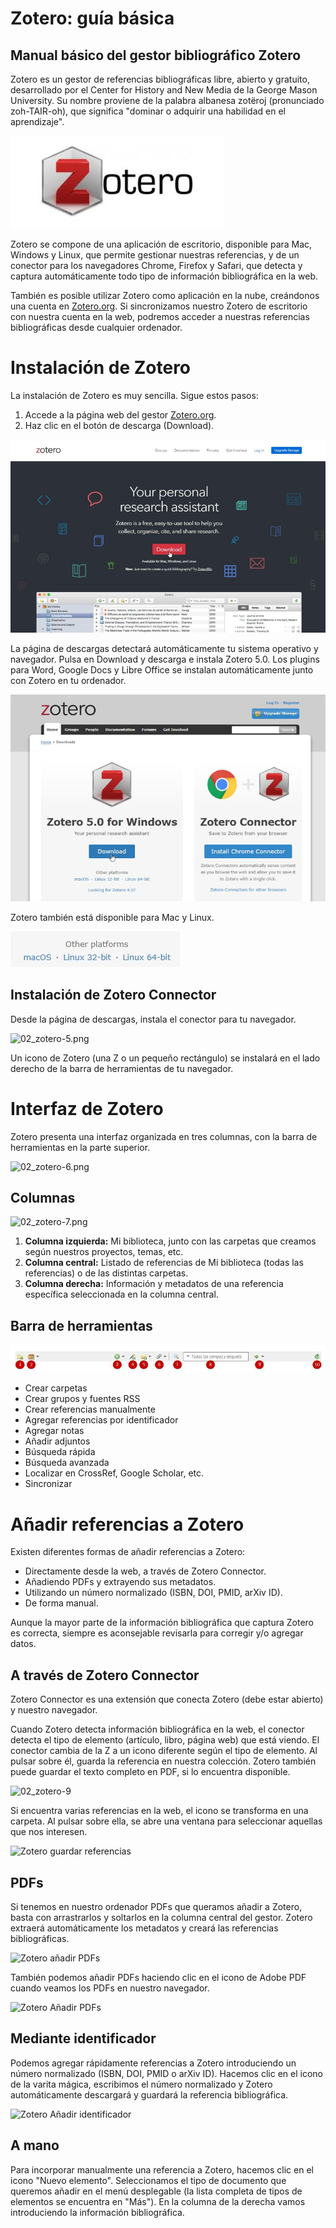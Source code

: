 # Zotero: guía básica
## Manual básico del gestor bibliográfico Zotero

Zotero es un gestor de referencias bibliográficas libre, abierto y gratuito, desarrollado por el Center for History and New Media de la George Mason University. Su nombre proviene de la palabra albanesa zotëroj (pronunciado zoh-TAIR-oh), que significa "dominar o adquirir una habilidad en el aprendizaje".

![02_zotero-1.png](./01_images/02_zotero-1.png)

Zotero se compone de una aplicación de escritorio, disponible para Mac, Windows y Linux, que permite gestionar nuestras referencias, y de un conector para los navegadores Chrome, Firefox y Safari, que detecta y captura automáticamente todo tipo de información bibliográfica en la web.

También es posible utilizar Zotero como aplicación en la nube, creándonos una cuenta en [Zotero.org](https://www.zotero.org/). Si sincronizamos nuestro Zotero de escritorio con nuestra cuenta en la web, podremos acceder a nuestras referencias bibliográficas desde cualquier ordenador.

# Instalación de Zotero

La instalación de Zotero es muy sencilla. Sigue estos pasos:

1. Accede a la página web del gestor [Zotero.org](https://www.zotero.org/).
2. Haz clic en el botón de descarga (Download).

![02_zotero-2.png](./01_images/02_zotero-2.png)

La página de descargas detectará automáticamente tu sistema operativo y navegador. Pulsa en Download y descarga e instala Zotero 5.0. Los plugins para Word, Google Docs y Libre Office se instalan automáticamente junto con Zotero en tu ordenador.

![02_zotero-3.png](./01_images/02_zotero-3.png)

Zotero también está disponible para Mac y Linux.

![02_zotero-4.png](./01_images/02_zotero-4.png)

## Instalación de Zotero Connector

Desde la página de descargas, instala el conector para tu navegador.

![02_zotero-5.png](file:///home/w182/01_willl182/05_citation/01_images/02_zotero-5.png)

Un icono de Zotero (una Z o un pequeño rectángulo) se instalará en el lado derecho de la barra de herramientas de tu navegador.

# Interfaz de Zotero

Zotero presenta una interfaz organizada en tres columnas, con la barra de herramientas en la parte superior.

![02_zotero-6.png](file:///home/w182/01_willl182/05_citation/01_images/02_zotero-6.png)


## Columnas

![02_zotero-7.png](file:///home/w182/01_willl182/05_citation/01_images/02_zotero-7.png)
1. **Columna izquierda:** Mi biblioteca, junto con las carpetas que creamos según nuestros proyectos, temas, etc.
2. **Columna central:** Listado de referencias de Mi biblioteca (todas las referencias) o de las distintas carpetas.
3. **Columna derecha:** Información y metadatos de una referencia específica seleccionada en la columna central.

## Barra de herramientas

![02_zotero-8.png](./01_images/02_zotero-8.png)

- Crear carpetas
- Crear grupos y fuentes RSS
- Crear referencias manualmente
- Agregar referencias por identificador
- Agregar notas
- Añadir adjuntos
- Búsqueda rápida
- Búsqueda avanzada
- Localizar en CrossRef, Google Scholar, etc.
- Sincronizar

# Añadir referencias a Zotero

Existen diferentes formas de añadir referencias a Zotero:

* Directamente desde la web, a través de Zotero Connector.
* Añadiendo PDFs y extrayendo sus metadatos.
* Utilizando un número normalizado (ISBN, DOI, PMID, arXiv ID).
* De forma manual.

Aunque la mayor parte de la información bibliográfica que captura Zotero es correcta, siempre es aconsejable revisarla para corregir y/o agregar datos.

## A través de Zotero Connector

Zotero Connector es una extensión que conecta Zotero (debe estar abierto) y nuestro navegador.

Cuando Zotero detecta información bibliográfica en la web, el conector detecta el tipo de elemento (artículo, libro, página web) que está viendo. El conector cambia de la Z a un icono diferente según el tipo de elemento. Al pulsar sobre él, guarda la referencia en nuestra colección. Zotero también puede guardar el texto completo en PDF, si lo encuentra disponible.

<img src="https://drive.google.com/uc?id=1PoMh5dK0so6PuwuTNPQtjMNPlgFK0SZS"
         alt="02_zotero-9" />

Si encuentra varias referencias en la web, el icono se transforma en una carpeta. Al pulsar sobre ella, se abre una ventana para seleccionar aquellas que nos interesen.

![Zotero guardar referencias](insert_image_url_here)

## PDFs

Si tenemos en nuestro ordenador PDFs que queramos añadir a Zotero, basta con arrastrarlos y soltarlos en la columna central del gestor. Zotero extraerá automáticamente los metadatos y creará las referencias bibliográficas.

![Zotero añadir PDFs](insert_image_url_here)

También podemos añadir PDFs haciendo clic en el icono de Adobe PDF cuando veamos los PDFs en nuestro navegador.

![Zotero Añadir PDFs](insert_image_url_here)

## Mediante identificador

Podemos agregar rápidamente referencias a Zotero introduciendo un número normalizado (ISBN, DOI, PMID o arXiv ID). Hacemos clic en el icono de la varita mágica, escribimos el número normalizado y Zotero automáticamente descargará y guardará la referencia bibliográfica.

![Zotero Añadir identificador](insert_image_url_here)

## A mano

Para incorporar manualmente una referencia a Zotero, hacemos clic en el icono "Nuevo elemento". Seleccionamos el tipo de documento que queremos añadir en el menú desplegable (la lista completa de tipos de elementos se encuentra en "Más"). En la columna de la derecha vamos introduciendo la información bibliográfica.
